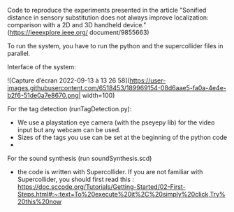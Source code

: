 Code to reproduce the experiments presented in the article "Sonified distance in sensory substitution does not always improve localization: comparison with a 2D and 3D handheld device." (https://ieeexplore.ieee.org/
document/9855663)

To run the system, you have to run the python and the supercollider files in parallel. 

Interface of the system: 

![Capture d’écran 2022-09-13 à 13 26 58](https://user-images.githubusercontent.com/6518453/189969154-08d6aae5-fa0a-4e4e-b2f6-51de0a7e8670.png| width=100)

For the tag detection (runTagDetection.py):
- We use a playstation eye camera (with the pseyepy lib)  for the video input but any webcam can be used. 
- Sizes of the tags you use can be set at the beginning of the python code
- 

For the sound synthesis (run soundSynthesis.scd)
- the code is written with Supercollider. If you are not familiar with Supercollider, you should first read this : https://doc.sccode.org/Tutorials/Getting-Started/02-First-Steps.html#:~:text=To%20execute%20it%2C%20simply%20click,Try%20this%20now 
